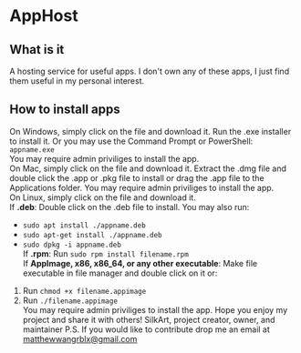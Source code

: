 # AppHost
## What is it
A hosting service for useful apps. I don't own any of these apps, I just find them useful in my personal interest.
## How to install apps
On Windows, simply click on the file and download it. Run the .exe installer to install it. Or you may use the Command Prompt or PowerShell:  
`appname.exe`  
You may require admin priviliges to install the app.  
On Mac, simply click on the file and download it. Extract the .dmg file and double click the .app or .pkg file to install or drag the .app file to the Applications folder.
You may require admin priviliges to install the app.  
On Linux, simply click on the file and download it.  
If **.deb**:
Double click on the .deb file to install. You may also run:
- `sudo apt install ./appname.deb`
- `sudo apt-get install ./appname.deb`
- `sudo dpkg -i appname.deb`  
If **.rpm**:
Run `sudo rpm install filename.rpm`  
If **AppImage, x86, x86_64, or any other executable**:
Make file executable in file manager and double click on it or:
1. Run `chmod +x filename.appimage`
2. Run `./filename.appimage`  
You may require admin priviliges to install the app.
Hope you enjoy my project and share it with others!
SilkArt, project creator, owner, and maintainer
P.S. If you would like to contribute drop me an email at [matthewwangrblx@gmail.com](mailto:matthewwangrblx@gmail.com?subject=I+would+like+to+contribute+to+AppHost&body=Hi%20SilkArt%20I%20would%20like%20to%20become%20a%20contributor)
